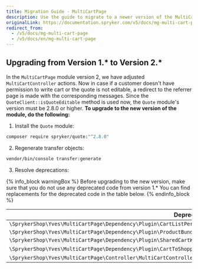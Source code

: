 ```yaml
---
title: Migration Guide - MultiCartPage
description: Use the guide to migrate to a newer version of the MultiCartPage module.
originalLink: https://documentation.spryker.com/v5/docs/mg-multi-cart-page
redirect_from:
  - /v5/docs/mg-multi-cart-page
  - /v5/docs/en/mg-multi-cart-page
---
```


## Upgrading from Version 1.* to Version 2.*
In the `MultiCartPage` module version 2, we have adjusted `MultiCartController` actions. Now in case if a customer doesn't have permission to write cart or the quote is not editable, a redirect to the referrer page is made with the corresponding messages. Since the `QuoteClient::isQuoteEditable` method is used now, the `Quote` module's version must be 2.8.0 or higher.
**To upgrade to the new version of the module, do the following:**
1. Install the `Quote` module:

```bash
composer require spryker/quote:"^2.8.0"
```

2. Regenerate transfer objects:

```bash
vendor/bin/console transfer:generate
```

3. Resolve deprecations:

{% info_block warningBox %}
Before upgrading to the new version, make sure that you do not use any deprecated code from version 1.* You can find replacements for the deprecated code in the table below.
{% endinfo_block %}


| Deprecated Code | Replacement |
| --- | --- |
| `\SprykerShop\Yves\MultiCartPage\Dependency\Plugin\CartListPermissionGroupWidget\CartListPermissionGroupWidgetPluginInterface` | `\SprykerShop\Yves\SharedCartWidget\Widget\CartListPermissionGroupWidget` |
| `\SprykerShop\Yves\MultiCartPage\Dependency\Plugin\ProductBundleItemCounterWidget\ProductBundleItemCounterWidgetPluginInterface` | `\SprykerShop\Yves\ProductBundleWidget\Widget\ProductBundleItemCounterWidget` |
| `\SprykerShop\Yves\MultiCartPage\Dependency\Plugin\SharedCartWidget\CartDeleteCompanyUsersListWidgetPluginInterface` | `\SprykerShop\Yves\SharedCartWidget\Widget\CartDeleteCompanyUsersListWidget` |
| `\SprykerShop\Yves\MultiCartPage\Dependency\Plugin\CartToShoppingListWidget\CartToShoppingListWidgetPluginInterface` | molecule('cart-to-shopping-list', 'ShoppingListWidget') |
| `\SprykerShop\Yves\MultiCartPage\Controller\MultiCartController::GLOSSARY_KEY_CART_WAS_DELETED` | `Removed without replacement` |

<!-- Last review date: Mar 21, 2019 by Ilya Kubanov, Yuliia Boiko -->
